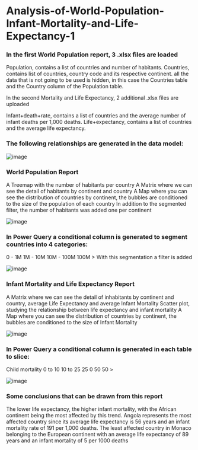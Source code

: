 # Analysis-of-World-Population-Infant-Mortality-and-Life-Expectancy-1

<h3>In the first World Population report, 3 .xlsx files are loaded </h3>

Population, contains a list of countries and number of habitants.
Countries, contains list of countries, country code and its respective continent.
all the data that is not going to be used is hidden, in this case the Countries table and the Country column of the Population table.

In the second Mortality and Life Expectancy, 2 additional .xlsx files are uploaded

Infant+death+rate, contains a list of countries and the average number of infant deaths per 1,000 deaths.
Life+expectancy, contains a list of countries and the average life expectancy.


<h3>The following relationships are generated in the data model: </h3>

![image](https://user-images.githubusercontent.com/112581327/187766219-a8782e64-82ce-43d9-84f2-cd42395fe383.png)



<h3>World Population Report </h3>

A Treemap with the number of habitants per country
A Matrix where we can see the detail of habitants by continent and country
A Map where you can see the distribution of countries by continent, the bubbles are conditioned to the size of the population of each country
In addition to the segmented filter, the number of habitants was added one per continent

![image](https://user-images.githubusercontent.com/112581327/187766579-c1fe018c-31ab-48b7-9be4-a598424e285f.png)

<h3>In Power Query a conditional column is generated to segment countries into 4 categories: </h3>

0 - 1M
1M - 10M
10M - 100M
100M >
With this segmentation a filter is added

![image](https://user-images.githubusercontent.com/112581327/187766973-f81a4644-b689-4e06-a891-a303626b1b13.png)


<h3>Infant Mortality and Life Expectancy Report </h3>

A Matrix where we can see the detail of inhabitants by continent and country, average Life Expectancy and average Infant Mortality
Scatter plot, studying the relationship between life expectancy and infant mortality
A Map where you can see the distribution of countries by continent, the bubbles are conditioned to the size of Infant Mortality


![image](https://user-images.githubusercontent.com/112581327/187767180-3bac8288-cea4-46bd-9274-06fa8e6260ba.png)

<h3>In Power Query a conditional column is generated in each table to slice: </h3>

Child mortality
0 to 10
10 to 25
25 0 50
50 >

![image](https://user-images.githubusercontent.com/112581327/187767326-fe2cf6c6-302d-48b1-a566-caf16c7f70df.png)


<h3>Some conclusions that can be drawn from this report </h3>
The lower life expectancy, the higher infant mortality, with the African continent being the most affected by this trend.
Angola represents the most affected country since its average life expectancy is 56 years and an infant mortality rate of 191 per 1,000 deaths.
The least affected country in Monaco belonging to the European continent with an average life expectancy of 89 years and an infant mortality of 5 per 1000 deaths
